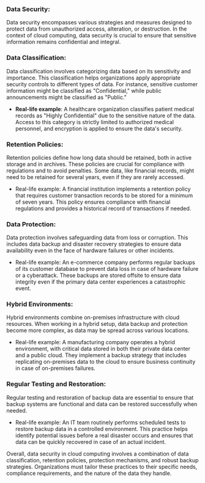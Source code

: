 ### **Data Security:** 
Data security encompasses various strategies and measures designed to protect data from unauthorized access, alteration, or destruction. In the context of cloud computing, data security is crucial to ensure that sensitive information remains confidential and integral.

### **Data Classification:** 
Data classification involves categorizing data based on its sensitivity and importance. This classification helps organizations apply appropriate security controls to different types of data. For instance, sensitive customer information might be classified as "Confidential," while public announcements might be classified as "Public."

- **Real-life example**: A healthcare organization classifies patient medical records as "Highly Confidential" due to the sensitive nature of the data. Access to this category is strictly limited to authorized medical personnel, and encryption is applied to ensure the data's security.

### **Retention Policies:** 
Retention policies define how long data should be retained, both in active storage and in archives. These policies are crucial for compliance with regulations and to avoid penalties. Some data, like financial records, might need to be retained for several years, even if they are rarely accessed.

- Real-life example: A financial institution implements a retention policy that requires customer transaction records to be stored for a minimum of seven years. This policy ensures compliance with financial regulations and provides a historical record of transactions if needed.

### **Data Protection:** 
Data protection involves safeguarding data from loss or corruption. This includes data backup and disaster recovery strategies to ensure data availability even in the face of hardware failures or other incidents.

- Real-life example: An e-commerce company performs regular backups of its customer database to prevent data loss in case of hardware failure or a cyberattack. These backups are stored offsite to ensure data integrity even if the primary data center experiences a catastrophic event.

### **Hybrid Environments:** 
Hybrid environments combine on-premises infrastructure with cloud resources. When working in a hybrid setup, data backup and protection become more complex, as data may be spread across various locations.

- Real-life example: A manufacturing company operates a hybrid environment, with critical data stored in both their private data center and a public cloud. They implement a backup strategy that includes replicating on-premises data to the cloud to ensure business continuity in case of on-premises failures.

### **Regular Testing and Restoration:** 
Regular testing and restoration of backup data are essential to ensure that backup systems are functional and data can be restored successfully when needed.

- Real-life example: An IT team routinely performs scheduled tests to restore backup data in a controlled environment. This practice helps identify potential issues before a real disaster occurs and ensures that data can be quickly recovered in case of an actual incident.

Overall, data security in cloud computing involves a combination of data classification, retention policies, protection mechanisms, and robust backup strategies. Organizations must tailor these practices to their specific needs, compliance requirements, and the nature of the data they handle.